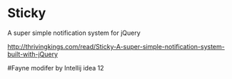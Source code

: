 Sticky
======

A super simple notification system for jQuery

http://thrivingkings.com/read/Sticky-A-super-simple-notification-system-built-with-jQuery

#Fayne modifer by Intellij idea 12
